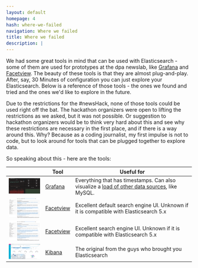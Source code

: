 ```yaml
---
layout: default
homepage: 4
hash: where-we-failed
navigation: Where we failed
title: Where we failed
description: |
---
```


We had some great tools in mind that can be used with Elasticsearch - some of them are used for prototypes at the dpa newslab, like [Grafana](https://grafana.com/) and [Facetview](https://github.com/okfn/facetview). The beauty of these tools is that they are almost plug-and-play. After, say, 30 Minutes of configuration you can just explore your Elasticsearch. Below is a reference of those tools - the ones we found and tried and the ones we'd like to explore in the future.

Due to the restrictions for the #newsHack, none of those tools could be used right off the bat. The hackathon organizers were open to lifting the restrictions as we asked, but it was not possible. Or suggestion to hackathon organizers would be to think very hard about this and see why these restrictions are necessary in the first place, and if there is a way around this. Why? Because as a coding journalist, my first impulse is not to code, but to look around for tools that can be plugged together to explore data.

So speaking about this - here are the tools:


|   |Tool| Useful for |
| --- | ----------------------------------- | ------------ |
| <img src="img/Grafana.png" width="200px">  | [Grafana](https://grafana.com/)   | Everything that has timestamps. Can also visualize a [load of other data sources](http://docs.grafana.org/features/datasources/), like MySQL.|
| <img src="img/Facet_view.png" width="200px">   | [Facetview](https://github.com/okfn/facetview) | Excellent default search engine UI. Unknown if it is compatible with Elasticsearch 5.x |
| <img src="img/Facet_view.png" width="200px">   | [Facetview](https://github.com/okfn/facetview) | Excellent search engine UI. Unknown if it is compatible with Elasticsearch 5.x |
| <img src="img/Kibana.png" width="200px">   | [Kibana](https://www.elastic.co/products/kibana) | The original from the guys who brought you Elasticsearch |


